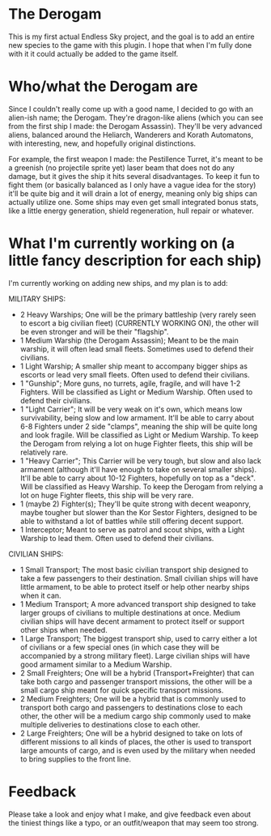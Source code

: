 # The Derogam
This is my first actual Endless Sky project, and the goal is to add an entire new species to the game with this plugin. I hope that when I'm fully done with it it could actually be added to the game itself.


# Who/what the Derogam are

Since I couldn't really come up with a good name, I decided to go with an alien-ish name; the Derogam. They're dragon-like aliens (which you can see from the first ship I made: the Derogam Assassin). They'll be very advanced aliens, balanced around the Heliarch, Wanderers and Korath Automatons, with interesting, new, and hopefully original distinctions.

For example, the first weapon I made: the Pestillence Turret, it's meant to be a greenish (no projectile sprite yet) laser beam that does not do any damage, but it gives the ship it hits several disadvantages. To keep it fun to fight them (or basically balanced as I only have a vague idea for the story) it'll be quite big and it will drain a lot of energy, meaning only big ships can actually utilize one. Some ships may even get small integrated bonus stats, like a little energy generation, shield regeneration, hull repair or whatever.

# What I'm currently working on (a little fancy description for each ship)

I'm currently working on adding new ships, and my plan is to add:

MILITARY SHIPS:
- 2 Heavy Warships; One will be the primary battleship (very rarely seen to escort a big civilian fleet) (CURRENTLY WORKING ON), the other will be even stronger and will be their "flagship". 
- 1 Medium Warship (the Derogam Assassin); Meant to be the main warship, it will often lead small fleets. Sometimes used to defend their civilians.
- 1 Light Warship; A smaller ship meant to accompany bigger ships as escorts or lead very small fleets. Often used to defend their civilians.
- 1 "Gunship"; More guns, no turrets, agile, fragile, and will have 1-2 Fighters. Will be classified as Light or Medium Warship. Often used to defend their civilians.
- 1 "Light Carrier"; It will be very weak on it's own, which means low survivability, being slow and low armament. It'll be able to carry about 6-8 Fighters under 2 side "clamps", meaning the ship will be quite long and look fragile. Will be classified as Light or Medium Warship. To keep the Derogam from relying a lot on huge Fighter fleets, this ship will be relatively rare.
- 1 "Heavy Carrier"; This Carrier will be very tough, but slow and also lack armament (although it'll have enough to take on several smaller ships). It'll be able to carry about 10-12 Fighters, hopefully on top as a "deck". Will be classified as Heavy Warship. To keep the Derogam from relying a lot on huge Fighter fleets, this ship will be very rare.
- 1 (maybe 2) Fighter(s); They'll be quite strong with decent weaponry, maybe tougher but slower than the Kor Sestor Fighters, designed to be able to withstand a lot of battles while still offering decent support.
- 1 Interceptor; Meant to serve as patrol and scout ships, with a Light Warship to lead them. Often used to defend their civilians.

CIVILIAN SHIPS:
- 1 Small Transport; The most basic civilian transport ship designed to take a few passengers to their destination. Small civilian ships will have little armament, to be able to protect itself or help other nearby ships when it can.
- 1 Medium Transport; A more advanced transport ship designed to take larger groups of civilians to multiple destinations at once. Medium civilian ships will have decent armament to protect itself or support other ships when needed.
- 1 Large Transport; The biggest transport ship, used to carry either a lot of civilians or a few special ones (in which case they will be accompanied by a strong military fleet). Large civilian ships will have good armament similar to a Medium Warship.
- 2 Small Freighters; One will be a hybrid (Transport+Freighter) that can take both cargo and passenger transport missions, the other will be a small cargo ship meant for quick specific transport missions.
- 2 Medium Freighters; One will be a hybrid that is commonly used to transport both cargo and passengers to destinations close to each other, the other will be a medium cargo ship commonly used to make multiple deliveries to destinations close to each other.
- 2 Large Freighters; One will be a hybrid designed to take on lots of different missions to all kinds of places, the other is used to transport large amounts of cargo, and is even used by the military when needed to bring supplies to the front line.

# Feedback

Please take a look and enjoy what I make, and give feedback even about the tiniest things like a typo, or an outfit/weapon that may seem too strong.
